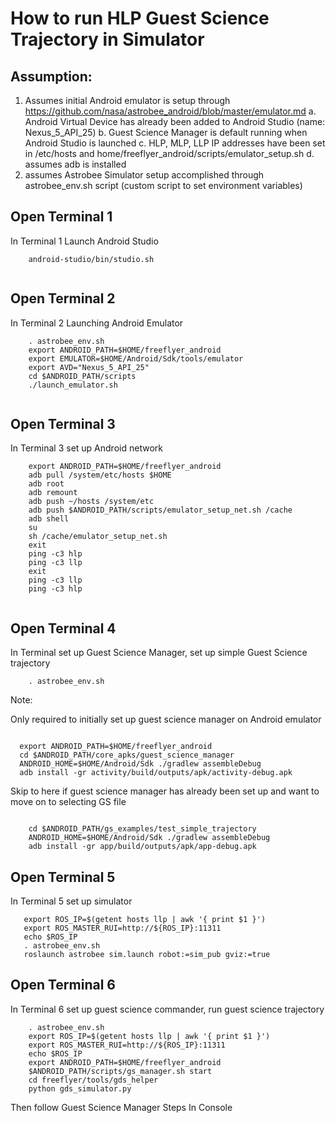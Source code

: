 
# How to run HLP Guest Science Trajectory in Simulator

## Assumption:

1.	Assumes initial Android emulator is setup through https://github.com/nasa/astrobee_android/blob/master/emulator.md
  a.	Android Virtual Device has already been added to Android Studio (name: Nexus_5_API_25)
  b.	Guest Science Manager is default running when Android Studio is launched
  c.	HLP, MLP, LLP IP addresses have been set in /etc/hosts and home/freeflyer_android/scripts/emulator_setup.sh
  d.	assumes adb is installed
2.	assumes Astrobee Simulator setup accomplished through astrobee_env.sh script (custom script to set environment variables)

## Open Terminal 1 

In Terminal 1 Launch Android Studio
```
	android-studio/bin/studio.sh
  
```  

## Open Terminal 2

In Terminal 2 Launching Android Emulator

```
	. astrobee_env.sh
	export ANDROID_PATH=$HOME/freeflyer_android
	export EMULATOR=$HOME/Android/Sdk/tools/emulator
	export AVD="Nexus_5_API_25"
	cd $ANDROID_PATH/scripts
	./launch_emulator.sh
  
```

## Open Terminal 3

In Terminal 3 set up Android network

```
	export ANDROID_PATH=$HOME/freeflyer_android
	adb pull /system/etc/hosts $HOME
	adb root
	adb remount
	adb push ~/hosts /system/etc
	adb push $ANDROID_PATH/scripts/emulator_setup_net.sh /cache
	adb shell
	su
	sh /cache/emulator_setup_net.sh
	exit	
	ping -c3 hlp
	ping -c3 llp
	exit
	ping -c3 llp
	ping -c3 hlp
  
```	

## Open Terminal 4

In Terminal set up Guest Science Manager, set up simple Guest Science trajectory

```
	. astrobee_env.sh

```
Note:

Only required to initially set up guest science manager on Android emulator
  ```
  
	export ANDROID_PATH=$HOME/freeflyer_android
	cd $ANDROID_PATH/core_apks/guest_science_manager
	ANDROID_HOME=$HOME/Android/Sdk ./gradlew assembleDebug
	adb install -gr activity/build/outputs/apk/activity-debug.apk
  
  ```
	
Skip to here if guest science manager has already been set up and want to move on to selecting GS file

```

	cd $ANDROID_PATH/gs_examples/test_simple_trajectory
	ANDROID_HOME=$HOME/Android/Sdk ./gradlew assembleDebug
	adb install -gr app/build/outputs/apk/app-debug.apk

```

## Open Terminal 5

In Terminal 5 set up simulator
	
 ```
	export ROS_IP=$(getent hosts llp | awk '{ print $1 }')
	export ROS_MASTER_RUI=http://${ROS_IP}:11311
	echo $ROS_IP
	. astrobee_env.sh
	roslaunch astrobee sim.launch robot:=sim_pub gviz:=true

```

## Open Terminal 6

In Terminal 6 set up guest science commander, run guest science trajectory

```
	. astrobee_env.sh
	export ROS_IP=$(getent hosts llp | awk '{ print $1 }')
	export ROS_MASTER_RUI=http://${ROS_IP}:11311
	echo $ROS_IP
	export ANDROID_PATH=$HOME/freeflyer_android
	$ANDROID_PATH/scripts/gs_manager.sh start
	cd freeflyer/tools/gds_helper
	python gds_simulator.py

```

Then follow Guest Science Manager Steps In Console
	

